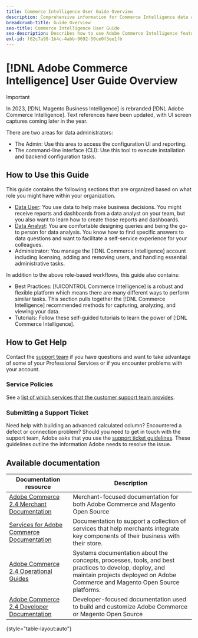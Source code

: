 ```yaml
---
title: Commerce Intelligence User Guide Overview
description: Comprehensive information for Commerce Intelligence data administrators.
breadcrumb-title: Guide Overview
seo-title: Commerce Intelligence User Guide
seo-description: Describes how to use Adobe Commerce Intelligence features used to gain insights from Adobe Commerce or Magento Open Source data, along with other third-party data sources.
exl-id: f62c7a98-1b4c-4abb-9692-50ce0f3ee1fb
---
```


# [!DNL Adobe Commerce Intelligence] User Guide Overview

>[!IMPORTANT]
>
>In 2023, [!DNL Magento Business Intelligence] is rebranded [!DNL Adobe Commerce Intelligence]. Text references have been updated, with UI screen captures coming later in the year.

There are two areas for data administrators: 

- The Admin: Use this area to access the configuration UI and reporting.
- The command-line interface (CLI): Use this tool to execute installation and backend configuration tasks.

## How to Use this Guide

This guide contains the following sections that are organized based on what role you might have within your organization.

- [Data User](data-user.md): You use data to help make business decisions. You might receive reports and dashboards from a data analyst on your team, but you also want to learn how to create those reports and dashboards.
- [Data Analyst](data-analyst.md): You are comfortable designing queries and being the go-to person for data analysis. You know how to find specific answers to data questions and want to facilitate a self-service experience for your colleagues.
- Administrator: You manage the [!DNL Commerce Intelligence] account including licensing, adding and removing users, and handling essential administrative tasks.

In addition to the above role-based workflows, this guide also contains:

- Best Practices: [!UICONTROL Commerce Intelligence] is a robust and flexible platform which means there are many different ways to perform similar tasks. This section pulls together the [!DNL Commerce Intelligence] recommended methods for capturing, analyzing, and viewing your data.
- Tutorials: Follow these self-guided tutorials to learn the power of [!DNL Commerce Intelligence].

## How to Get Help

Contact the [support team](https://experienceleague.adobe.com/docs/commerce-knowledge-base/kb/troubleshooting/miscellaneous/mbi-service-policies.html?lang=en) if you have questions and want to take advantage of some of your Professional Services or if you encounter problems with your account.

### Service Policies 

See a [list of which services that the customer support team provides](https://experienceleague.adobe.com/docs/commerce-knowledge-base/kb/troubleshooting/miscellaneous/mbi-service-policies.html?lang=en).

### Submitting a Support Ticket

Need help with building an advanced calculated column? Encountered a defect or connection problem? Should you need to get in touch with the support team, Adobe asks that you use the [support ticket guidelines](https://experienceleague.adobe.com/docs/commerce-knowledge-base/kb/troubleshooting/miscellaneous/mbi-service-policies.html?lang=en). These guidelines outline the information Adobe needs to resolve the issue.

## Available documentation

| Documentation resource | Description |
|----------------------- | ----------- |
| [Adobe Commerce 2.4 Merchant Documentation](https://experienceleague.adobe.com/docs/commerce-admin/user-guides/home.html) | Merchant-focused documentation for both Adobe Commerce and Magento Open Source |
| [Services for Adobe Commerce Documentation](https://experienceleague.adobe.com/docs/commerce-merchant-services/user-guides/home.html) | Documentation to support a collection of services that help merchants integrate key components of their business with their store. |
| [Adobe Commerce 2.4 Operational Guides](https://experienceleague.adobe.com/docs/commerce-operations/operational-guides/home.html) | Systems documentation about the concepts, processes, tools, and best practices to develop, deploy, and maintain projects deployed on Adobe Commerce and Magento Open Source platforms.|
| [Adobe Commerce 2.4 Developer Documentation](https://developer.adobe.com/commerce/) | Developer-focused documentation used to build and customize Adobe Commerce or Magento Open Source |

{style="table-layout:auto"}
